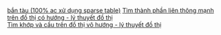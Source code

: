 [bắn tàu (100% ac xử dụng sparse table)](https://oj.vnoi.info/problem/hcm_thpt_23_b)
[Tìm thành phần liên thông mạnh trên đồ thị có hướng - lý thuyết đồ thị](https://oj.vnoi.info/problem/tjalg)  
[Tìm khớp và cầu trên đồ thị vô hướng - lý thuyết đồ thị](https://oj.vnoi.info/problem/graph_)  
